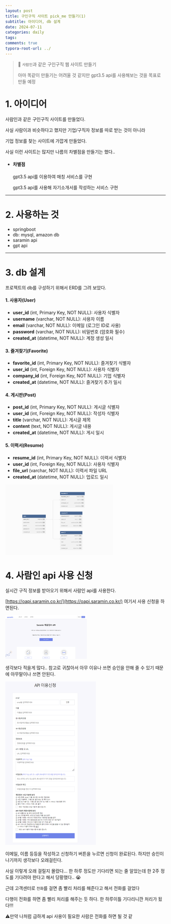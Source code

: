```yaml
---
layout: post
title: 구인구직 사이트 pick_me 만들기(1)
subtitle: 아이디어, db 설계
date: 2024-07-11
categories: daily
tags: 
comments: true
typora-root-url: ../
---
```




>:notebook: `사람인`과 같은 구인구직 웹 사이트 만들기
>
>아마 똑같이 만들기는 어려울 것 같지만 gpt3.5 api를 사용해보는 것을 목표로 만들 예정



# 1. 아이디어

사람인과 같은 구인구직 사이트를 만들었다.

사실 사람이과 비슷하다고 했지만 기업/구직자 정보를 따로 받는 것이 아니라

기업 정보를 찾는 사이트에 가깝게 만들었다.



사실 이런 사이트는 많지만 나름의 차별점을 만들기는 했다..

- #### 차별점

  gpt3.5 api를 이용하여 매칭 서비스를 구현

  gpt3.5 api를 사용해 자기소개서를 작성하는 서비스 구현



---



# 2. 사용하는 것



- springboot
- db: mysql, amazon db
- saramin api
- gpt api



---



# 3. db 설계

프로젝트의 db를 구성하기 위해서 ERD를 그려 보았다.

#### 1. 사용자(User)

- **user_id** (int, Primary Key, NOT NULL): 사용자 식별자
- **username** (varchar, NOT NULL): 사용자 이름
- **email** (varchar, NOT NULL): 이메일 (로그인 ID로 사용)
- **password** (varchar, NOT NULL): 비밀번호 (암호화 필수)
- **created_at** (datetime, NOT NULL): 계정 생성 일시

#### 3. 즐겨찾기(Favorite)

- **favorite_id** (int, Primary Key, NOT NULL): 즐겨찾기 식별자
- **user_id** (int, Foreign Key, NOT NULL): 사용자 식별자
- **company_id** (int, Foreign Key, NOT NULL): 기업 식별자
- **created_at** (datetime, NOT NULL): 즐겨찾기 추가 일시

#### 4. 게시판(Post)

- **post_id** (int, Primary Key, NOT NULL): 게시글 식별자
- **user_id** (int, Foreign Key, NOT NULL): 작성자 식별자
- **title** (varchar, NOT NULL): 게시글 제목
- **content** (text, NOT NULL): 게시글 내용
- **created_at** (datetime, NOT NULL): 게시 일시

#### 5. 이력서(Resume)

- **resume_id** (int, Primary Key, NOT NULL): 이력서 식별자
- **user_id** (int, Foreign Key, NOT NULL): 사용자 식별자
- **file_url** (varchar, NOT NULL): 이력서 파일 URL
- **created_at** (datetime, NOT NULL): 업로드 일시

<img src="/images/2024-07-11-etc-datily-프로젝트 설계/db_erd.png" alt="db_erd" style="zoom:33%;" />







# 4. 사람인 api 사용 신청

실시간 구직 정보를 받아오기 위해서 사람인 api를 사용한다.

[https://oapi.saramin.co.kr/](https://oapi.saramin.co.kr/) 여기서 사용 신청을 하면된다.

<img src="/images/2024-07-11-etc-datily-프로젝트 설계/image-20240711155756417.png" alt="image-20240711155756417" style="zoom: 25%;" />



생각보다 적을게 많다..  참고로 귀찮아서 아무 이유나 쓰면 승인을 안해 줄 수 있기 때문에 아무말이나 쓰면 안된다.

<img src="/images/2024-07-11-etc-datily-프로젝트 설계/image-20240711155842056.png" alt="image-20240711155842056" style="zoom: 50%;" />

이메일, 이름 등등을 작성하고 신청하기 버튼을 누르면 신청이 완료된다. 하지만 승인이 나기까지 생각보다 오래걸린다.

사실 이렇게 오래 걸릴지 몰랐다... 한 하루 정도만 기다리면 되는 줄 알았는데 한 2주 정도를 기다려야 한다고 해서 당황했다.. :sob:

근데 고객센터로 `전화`를 걸면 좀 빨리 처리를 해준다고 해서 전화를 걸었다

다행이 전화를 하면 좀 빨리 처리를 해주는 듯 하다. 한 하루이틀 기다리니깐 처리가 됬다!!!

:warning:만약 나처럼 급하게 api 사용이 필요한 사람은 전화를 하면 될 것 같





